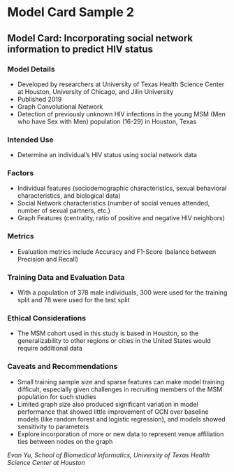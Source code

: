# Model Card Sample 2

## Model Card: Incorporating social network information to predict HIV status

### Model Details

* Developed by researchers at University of Texas Health Science Center at Houston, University of Chicago, and Jilin University
* Published 2019
* Graph Convolutional Network
* Detection of previously unknown HIV infections in the young MSM (Men who have Sex with Men) population (16-29) in Houston, Texas

### Intended Use

* Determine an individual’s HIV status using social network data
 
### Factors
* Individual features (sociodemographic characteristics, sexual behavioral characteristics, and biological data)
* Social Network characteristics (number of social venues attended, number of sexual partners, etc.)
* Graph Features (centrality, ratio of positive and negative HIV neighbors)

### Metrics
* Evaluation metrics include Accuracy and F1-Score (balance between Precision and Recall)
  
### Training Data and Evaluation Data
* With a population of 378 male individuals, 300 were used for the training split and 78 were used for the test split
 
### Ethical Considerations
* The MSM cohort used in this study is based in Houston, so the generalizability to other regions or cities in the United States would require additional data

### Caveats and Recommendations
* Small training sample size and sparse features can make model training difficult, especially given challenges in recruiting members of the MSM population for such studies
* Limited graph size also produced significant variation in model performance that showed little improvement of GCN over baseline models (like random forest and logistic regression), and models showed sensitivity to parameters
* Explore incorporation of more or new data to represent venue affiliation ties between nodes on the graph

*Evan Yu, School of Biomedical Informatics, University of Texas Health Science Center at Houston*